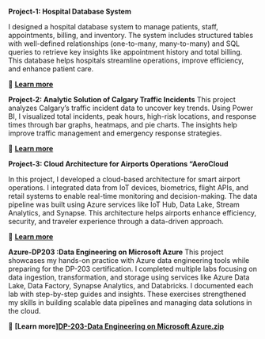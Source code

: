 **Project-1: Hospital Database System**

I designed a hospital database system to manage patients, staff, appointments, billing, and inventory. The system includes structured tables with well-defined relationships (one-to-many, many-to-many) and SQL queries to retrieve key insights like appointment history and total billing. This database helps hospitals streamline operations, improve efficiency, and enhance patient care.  

🔗 **[Learn more](https://github.com/Sashidhar99/Course-Projects/blob/5038d50b559c6fbd9def7e1a49c42a3205cea4a1/Git%20Hub%20Article%20(1).pdf)**

**Project-2: Analytic Solution of Calgary Traffic Incidents**
This project analyzes Calgary’s traffic incident data to uncover key trends. Using Power BI, I visualized total incidents, peak hours, high-risk locations, and response times through bar graphs, heatmaps, and pie charts. The insights help improve traffic management and emergency response strategies.

🔗 **[Learn more](https://github.com/Sashidhar99/Course-Projects/blob/5f00d3e7c035f92b13a95d4b2311ee3c8dd3447f/Report%20on%20Analytic%20Solution%20Of%20Calgary%20Traffic%20Incident%20Analysis.pdf)**

**Project-3: Cloud Architecture for Airports Operations “AeroCloud**

In this project, I developed a cloud-based architecture for smart airport operations. I integrated data from IoT devices, biometrics, flight APIs, and retail systems to enable real-time monitoring and decision-making. The data pipeline was built using Azure services like IoT Hub, Data Lake, Stream Analytics, and Synapse. This architecture helps airports enhance efficiency, security, and traveler experience through a data-driven approach.

🔗 **[Learn more](https://github.com/Sashidhar99/Course-Projects/blob/5a2397d2a642948971a786b5d74732ec8a70c4a8/Cloud%20Architecture%20for%20Airport%20Operations_Article.pdf)**

**Azure-DP203 :Data Engineering on Microsoft Azure**
This project showcases my hands-on practice with Azure data engineering tools while preparing for the DP-203 certification. I completed multiple labs focusing on data ingestion, transformation, and storage using services like Azure Data Lake, Data Factory, Synapse Analytics, and Databricks. I documented each lab with step-by-step guides and insights. These exercises strengthened my skills in building scalable data pipelines and managing data solutions in the cloud.

🔗 **[Learn more][DP-203-Data Engineering on Microsoft Azure.zip](https://github.com/Sashidhar99/Course-Projects/blob/5ccda77b6299f6b1dd76dd3285fb98c7f736d1db/DP-203-Data%20Engineering%20on%20Microsoft%20Azure.zip)**

